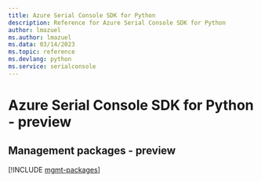 ```yaml
---
title: Azure Serial Console SDK for Python
description: Reference for Azure Serial Console SDK for Python
author: lmazuel
ms.author: lmazuel
ms.data: 03/14/2023
ms.topic: reference
ms.devlang: python
ms.service: serialconsole
---
```

# Azure Serial Console SDK for Python - preview

## Management packages - preview
[!INCLUDE [mgmt-packages](serial-console-mgmt-index.md)]